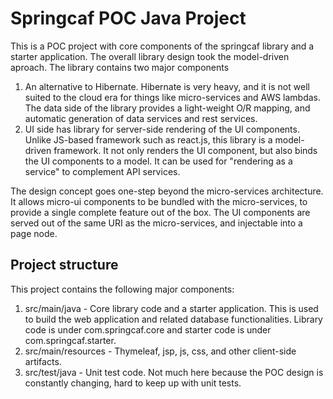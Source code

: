 # Springcaf POC Java Project

This is a POC project with core components of the springcaf library and a starter application. The overall library design took the model-driven aproach. The library contains two major components

1. An alternative to Hibernate. Hibernate is very heavy, and it is not well suited to the cloud era for things like micro-services and AWS lambdas. The data side of the library provides a light-weight O/R mapping, and automatic generation of data services and rest services.
2. UI side has library for server-side rendering of the UI components. Unlike JS-based framework such as react.js, this library is a model-driven framework. It not only renders the UI component, but also binds the UI components to a model. It can be used for "rendering as a service" to complement API services. 

The design concept goes one-step beyond the micro-services architecture. It allows micro-ui components to be bundled with the micro-services, to provide a single complete feature out of the box. The UI components are served out of the same URI as the micro-services, and injectable into a page node. 

## Project structure

This project contains the following major components:

1. src/main/java - Core library code and a starter application. This is used to build the web application and related database functionalities. Library code is under com.springcaf.core and starter code is under com.springcaf.starter. 
2. src/main/resources - Thymeleaf, jsp, js, css, and other client-side artifacts.
3. src/test/java - Unit test code. Not much here because the POC design is constantly changing, hard to keep up with unit tests.

